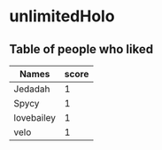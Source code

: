 # unlimitedHolo
## Table of people who liked
Names | score
--- | ---
Jedadah | 1
Spycy | 1
lovebailey | 1
velo | 1
